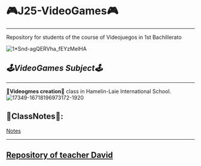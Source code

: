 # 🎮J25-VideoGames🎮
---
Repository for students of the course of Videojuegos in 1st Bachillerato

![1*Snd-agQERVha_fEYzMelHA](https://github.com/ahong2006/VideoGames/assets/124577520/4056c724-8a2f-4b79-b4f1-0ddc93774aa1)


## *🕹VideoGames Subject🕹*
---

🌝**Videogmes creation**🌚 class in Hamelin-Laie International School.
![17349-16718196973172-1920](https://github.com/ahong2006/VideoGames/assets/124577520/f8067d95-fbb4-449c-9c30-d0b97c42b2b0)


**🏦ClassNotes**🏦:
---
[Notes]([https://hackmd.io/bkNEipdiRXWUSzG0qm0zyQ?both](https://github.com/ahong2006/VideoGames/blob/main/Notes.md))


----------
[Repository of teacher David](https://github.com/d-prieto/J25-videogames)
---
